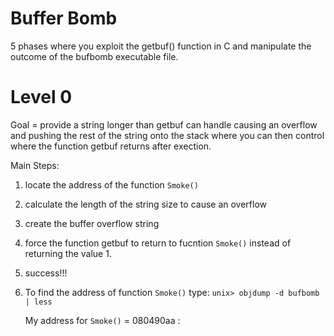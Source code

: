 Buffer Bomb
===========
5 phases where you exploit the getbuf() function in C and manipulate the outcome of the bufbomb executable file.

<h1>Level 0</h1>

Goal = provide a string longer than getbuf can handle causing an overflow and pushing the rest of the string onto the stack where you can then control where the function getbuf returns after exection.

Main Steps:

1. locate the address of the function ```Smoke()```
2. calculate the length of the string size to cause an overflow
3. create the buffer overflow string 
4. force the function getbuf to return to fucntion ```Smoke()``` instead of returning the value 1.
5. success!!!

1. To find the address of function ```Smoke()``` type:
   ```unix> objdump -d bufbomb | less```

   My address for ```Smoke()``` = 080490aa <smoke>:

